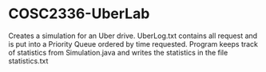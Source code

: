 # COSC2336-UberLab
Creates a simulation for an Uber drive. UberLog.txt contains all request and is put into a Priority Queue ordered by time requested. 
Program keeps track of statistics from Simulation.java and writes the statistics in the file statistics.txt
